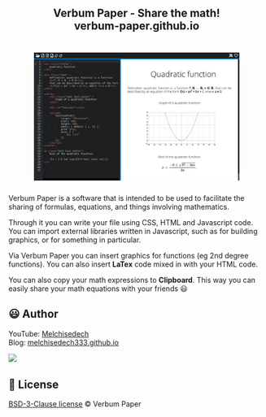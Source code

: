<h2 align=center><b>Verbum Paper - Share the math!</b><br>verbum-paper.github.io</h2>

# <div align=center><img src="https://raw.githubusercontent.com/verbum-paper/verbum-paper/main/media/images/1.png" width="80%"></div>

Verbum Paper is a software that is intended to be used to facilitate the sharing of formulas, equations, and things involving mathematics.

Through it you can write your file using CSS, HTML and Javascript code. You can import external libraries written in Javascript, such as for building graphics, or for something in particular.

Via Verbum Paper you can insert graphics for functions (eg 2nd degree functions). You can also insert <b>LaTex</b> code mixed in with your HTML code.

You can also copy your math expressions to <b>Clipboard</b>. This way you can easily share your math equations with your friends :smiley:


:smiley: Author
---

YouTube: [Melchisedech](https://www.youtube.com/channel/UC4Sh4wxncr5arnydpUfWPKw)<br>
Blog: [melchisedech333.github.io](https://melchisedech333.github.io/)

<img src="https://github.com/melchisedech333.png?size=200" height="100" />


:scroll: License
---

[ BSD-3-Clause license](./LICENSE.txt) © Verbum Paper





